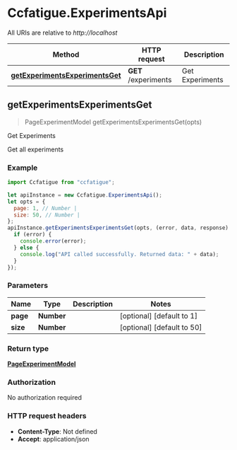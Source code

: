 # Ccfatigue.ExperimentsApi

All URIs are relative to _http://localhost_

| Method                                                                             | HTTP request         | Description     |
| ---------------------------------------------------------------------------------- | -------------------- | --------------- |
| [**getExperimentsExperimentsGet**](ExperimentsApi.md#getExperimentsExperimentsGet) | **GET** /experiments | Get Experiments |

## getExperimentsExperimentsGet

> PageExperimentModel getExperimentsExperimentsGet(opts)

Get Experiments

Get all experiments

### Example

```javascript
import Ccfatigue from "ccfatigue";

let apiInstance = new Ccfatigue.ExperimentsApi();
let opts = {
  page: 1, // Number |
  size: 50, // Number |
};
apiInstance.getExperimentsExperimentsGet(opts, (error, data, response) => {
  if (error) {
    console.error(error);
  } else {
    console.log("API called successfully. Returned data: " + data);
  }
});
```

### Parameters

| Name     | Type       | Description | Notes                      |
| -------- | ---------- | ----------- | -------------------------- |
| **page** | **Number** |             | [optional] [default to 1]  |
| **size** | **Number** |             | [optional] [default to 50] |

### Return type

[**PageExperimentModel**](PageExperimentModel.md)

### Authorization

No authorization required

### HTTP request headers

- **Content-Type**: Not defined
- **Accept**: application/json
